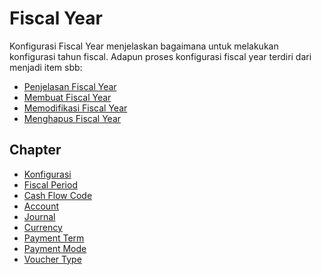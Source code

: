 # Fiscal Year

Konfigurasi Fiscal Year menjelaskan bagaimana untuk melakukan konfigurasi tahun fiscal.
Adapun proses konfigurasi fiscal year terdiri dari menjadi item sbb:
- [Penjelasan Fiscal Year](fiscal-year/penjelasan.md)
- [Membuat Fiscal Year](fiscal-year/membuat.md)
- [Memodifikasi Fiscal Year](fiscal-year/memodifikasi.md)
- [Menghapus Fiscal Year](fiscal-year/menghapus.md)

## Chapter
- [Konfigurasi](../konfigurasi.md)
- [Fiscal Period](./fiscal-period.md)
- [Cash Flow Code](./cash-flow-code.md)
- [Account](./account.md)
- [Journal](./journal.md)
- [Currency](./currency.md)
- [Payment Term](./payment-term.md)
- [Payment Mode](./payment-mode.md)
- [Voucher Type](./voucher-type.md)
